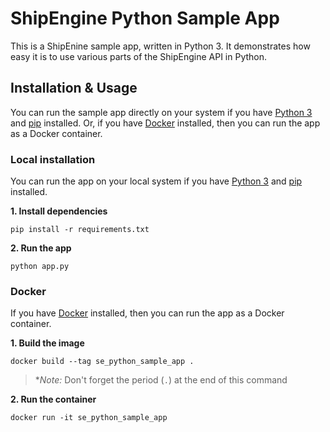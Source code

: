 ShipEngine Python Sample App
====================================

This is a ShipEnine sample app, written in Python 3.  It demonstrates how easy it is to use various parts of the ShipEngine API in Python.


Installation & Usage
-------------------------------------
You can run the sample app directly on your system if you have [Python 3](https://www.python.org/) and [pip](https://pip.pypa.io/en/stable/installing/) installed.  Or, if you have [Docker](https://www.docker.com/products/docker-desktop) installed, then you can run the app as a Docker container.


### Local installation
You can run the app on your local system if you have [Python 3](https://www.python.org/) and [pip](https://pip.pypa.io/en/stable/installing/) installed.


**1. Install dependencies**
```
pip install -r requirements.txt
```


**2. Run the app**
```
python app.py
```


### Docker
If you have [Docker](https://www.docker.com/products/docker-desktop) installed, then you can run the app as a Docker container.

**1. Build the image**
```
docker build --tag se_python_sample_app .
```

> **Note:* Don't forget the period (`.`) at the end of this command


**2. Run the container**
```
docker run -it se_python_sample_app
```
